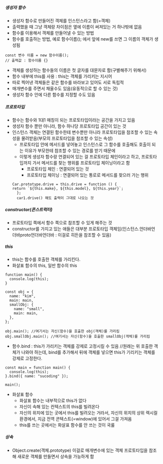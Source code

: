 ##### 생성자 함수

- 생성자 함수로 만들어진 객체를 인스턴스라고 함(=객체)
- 출력했을 때 그냥 객체랑 차이점은 옆에 이름이 써져있는 거 하나밖에 없음
- 함수를 이용해서 객체를 만들어낼 수 있는 방법
- 함수를 호출하는 방법, 예로 함수이름(); 에서 앞에 new를 쓰면 그 이름의 객체가 생성됨

```
const 변수 이름 = new 함수이름();
// 출력값 : 함수이름 {}
```

- 객체를 생성하는 함수들의 이름은 첫 글자를 대문자로 함(구별해주기 위해서)
- 함수 내부에 this를 사용 : this는 객체를 가리키는 지시어
- 따로 찍어낸 객체들은 같은 함수를 바라보고 있어도 서로 독립적
- 매개변수를 주면서 채울수도 있음(유동적으로 할 수 있는 것)
- 생성자 함수 안에 다른 함수를 지정할 수도 있음

##### 프로토타입

- 함수는 함수와 1대1 매칭이 되는 프로토타입이라는 공간을 가지고 있음
- 생성자 함수 뿐만 아니라, 함수 하나당 프로토타입 공간이 있는 것
- 인스턴스 객체는 연결된 함수한테 변수뿐만 아니라 프로토타입을 참조할 수 있는 속성을 물려받음(부모의 프로토타입을 참조할 수 있는 속성)
  - 프로토타입 안에 메서드를 넣어놓고 인스턴스로 그 함수를 호출해도 호출이 되는 이유가 부모한테 참조할 수 있는 경로를 받기 때문에
  - 이렇게 생성자 함수랑 연결되어 있는 걸 프로토타입 체인이라고 하고, 프로토타입까지 가서 메서드를 찾는 행위를 프로토타입 체이닝이라고 함
    - 프로토타입 체인 : 연결되어 있는 것
    - 프로토타입 체이닝 : 연결되어 있는 통로로 메서드를 찾으러 가는 행위
  ```
  Car.prototype.drive = this.drive = function () {
  return `${this.make}, ${this.model}, ${this.year}`;
    };
    car1.drive() 해도 출력이 그대로 나오는 것
  ```

##### constructor(콘스트럭터)

- 프로토타입 쪽에서 함수 쪽으로 참조할 수 있게 해주는 것
- constructor를 가지고 있는 애들은 대부분 프로토타입 객체임(인스턴스.언더바언더바proto언더바언더바 : 이걸로 히든을 참조할 수 있음)

##### this

- this는 함수를 호출한 객체를 가리킨다.
- 화살표 함수의 this, 일반 함수의 this

```
function main() {
  console.log(this);
}

const obj = {
  name: "kim",
  main: main,
  smallObj: {
    name: "small",
    main: main,
  },
};

obj.main(); //여기서는 자신(함수)을 호출한 obj(객체)를 가리킴
obj.smallObj.main(); //여기서는 자신(함수)을 호출한 smallObj(객체)를 가리킴
```

- 함수.bind : this가 가리키는 객체를 강제로 고정시킬 수 있음
  //원래는 위 호출한 객체가 나와야 하는데, bind를 추가해서 뒤에 객체를 넣으면 this가 기리키는 객체를 강제로 고정한다.

```
const main = function main() {
  console.log(this);
}.bind({ name: "sucoding" });

main();
```

- 화살표 함수
  - 화살표 함수는 내부적으로 this가 없다
  - 자신이 속해 있는 컨텍스트의 this를 빌려온다
  - 자신의 위치에 있는 곳에서 this를 빌려오는 거라서, 자신의 위치의 상위 렉시컬 환경에서, 지금 전역 콘텍스트(=window)에 있어서 그걸 가져옴
  - this를 쓰는 곳에서는 화살표 함수를 안 쓰는 것이 국룰

##### 상속

- Object.create(객체.prototype) 이걸로 매개변수에 있는 객체 프로토타입을 참조해 새로운 객체를 만들면서 상속을 가능하게 함
